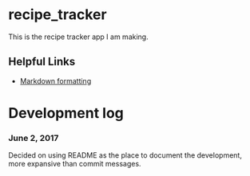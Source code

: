 # recipe_tracker

This is the recipe tracker app I am making.

## Helpful Links
* [Markdown formatting](https://support.zendesk.com/hc/en-us/articles/203691016-Formatting-text-with-Markdown$)

# Development log
### June 2, 2017
Decided on using README as the place to document the development, more expansive than commit messages.
